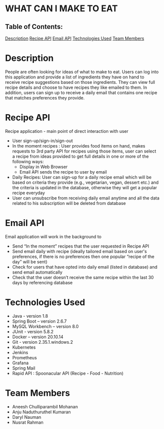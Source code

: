 # WHAT CAN I MAKE TO EAT
## Table of Contents:
[Description](#-description) 
[Recipe API](#-recipe-api) 
[Email API](#-email-api) 
[Technologies Used](#-technologies-used) 
[Team Members](#-team-members)

# Description
People are often looking for ideas of what to make to eat. Users can log into this application and provide a list of ingredients they have on hand to receive recipe suggestions based on those ingredients. They can view full recipe details and choose to have recipes they like emailed to them. In addition, users can sign up to receive a daily email that contains one recipe that matches preferences they provide.

# Recipe API
Recipe application - main point of direct interaction with user
- User sign-up/sign-in/sign-out
- In the moment recipes : User provides food items on hand, makes requests to 3rd party API for recipes using those items, user can select a recipe from ideas provided to get full details in one or more of the following ways:
  - Display in Web Browser
  - Email API sends the recipe to user by email
- Daily Recipes: User can sign-up for a daily recipe email which will be based on criteria they provide (e.g., vegetarian, vegan, dessert etc.) and the criteria is updated in the database, otherwise they will get a popular recipe everyday
- User can unsubscribe from receiving daily email anytime and all the data related to his subscription will be deleted from database

# Email API
Email application will work in the background to
- Send “In the moment” recipes that the user requested in Recipe API
- Send email daily with recipe (ideally tailored email based on user's preferences, if there is no preferences then one popular “recipe of the day” will be sent)
- Check for users that have opted into daily email (listed in database) and send email automatically
- Check that the user doesn’t receive the same recipe within the last 30 days by referencing database

# Technologies Used
- Java - version 1.8 
- Spring Boot – version 2.6.7
- MySQL Workbench – version 8.0 
- JUnit - version 5.8.2
- Docker – version 20.10.14 
- Git - version 2.35.1.windows.2 
- Kubernetes
- Jenkins
- Prometheus
- Grafana
- Spring Mail 
- Rapid API : Spoonacular API (Recipe - Food - Nutrition)

# Team Members
- Aneesh Chulliparambil Mohanan
- Anju Naduthuruthel Kumaran
- Daryl Nauman
- Nusrat Rahman
